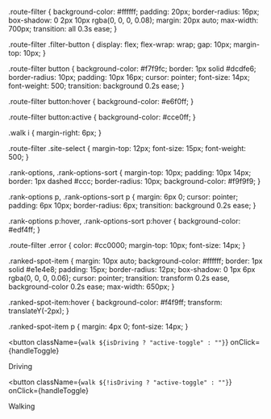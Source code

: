 .route-filter {
  background-color: #ffffff;
  padding: 20px;
  border-radius: 16px;
  box-shadow: 0 2px 10px rgba(0, 0, 0, 0.08);
  margin: 20px auto;
  max-width: 700px;
  transition: all 0.3s ease;
}

.route-filter .filter-button {
  display: flex;
  flex-wrap: wrap;
  gap: 10px;
  margin-top: 10px;
}

.route-filter button {
  background-color: #f7f9fc;
  border: 1px solid #dcdfe6;
  border-radius: 10px;
  padding: 10px 16px;
  cursor: pointer;
  font-size: 14px;
  font-weight: 500;
  transition: background 0.2s ease;
}

.route-filter button:hover {
  background-color: #e6f0ff;
}

.route-filter button:active {
  background-color: #cce0ff;
}

.walk i {
  margin-right: 6px;
}

.route-filter .site-select {
  margin-top: 12px;
  font-size: 15px;
  font-weight: 500;
}

.rank-options,
.rank-options-sort {
  margin-top: 10px;
  padding: 10px 14px;
  border: 1px dashed #ccc;
  border-radius: 10px;
  background-color: #f9f9f9;
}

.rank-options p,
.rank-options-sort p {
  margin: 6px 0;
  cursor: pointer;
  padding: 6px 10px;
  border-radius: 6px;
  transition: background 0.2s ease;
}

.rank-options p:hover,
.rank-options-sort p:hover {
  background-color: #edf4ff;
}

.route-filter .error {
  color: #cc0000;
  margin-top: 10px;
  font-size: 14px;
}

.ranked-spot-item {
  margin: 10px auto;
  background-color: #ffffff;
  border: 1px solid #e1e4e8;
  padding: 15px;
  border-radius: 12px;
  box-shadow: 0 1px 6px rgba(0, 0, 0, 0.06);
  cursor: pointer;
  transition: transform 0.2s ease, background-color 0.2s ease;
  max-width: 650px;
}

.ranked-spot-item:hover {
  background-color: #f4f9ff;
  transform: translateY(-2px);
}

.ranked-spot-item p {
  margin: 4px 0;
  font-size: 14px;
}



<button
  className={`walk ${isDriving ? "active-toggle" : ""}`}
  onClick={handleToggle}
>
  <i className="fas fa-car"></i>
  <p>Driving</p>
</button>

<button
  className={`walk ${!isDriving ? "active-toggle" : ""}`}
  onClick={handleToggle}
>
  <i className="fas fa-walking"></i>
  <p>Walking</p>
</button>
